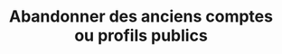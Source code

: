 ---
category: category-F3gC3Ox-MJpGbDCgSltLP
goodPractices:
- good-practice-JE5y-mKJV8AfX1_JZZ_nw
risks:
- Laisser des informations qui ont pu devenir confidentielles ou intimes en accès
  public et permettre à des personnes malveillantes de s’en servir contre soit (ingénierie
  sociale ; nom des meilleurs amis
- histoires de collèges/lycées
- amours d’enfances
- etc.)
title: Abandonner des anciens comptes ou profils publics
uuid: vulnerability-htZZEqHY03mMD1oFOlC_L
visibleInCms: true
---
